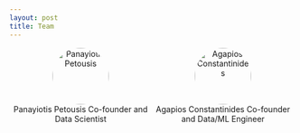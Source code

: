 ```yaml
---
layout: post
title: Team
---
```



<div style="display: flex; justify-content: space-between;">

  <figure style="flex: 1; text-align: center; margin: 1px;">
    <img alt="Panayiotis Petousis" src="https://media.licdn.com/dms/image/C5603AQE7xSZh5ud22g/profile-displayphoto-shrink_200_200/0/1600714269179?e=1725494400&v=beta&t=d2tCFdb3zvE87jBG4KzxcHSq6bubZbaHoBhn3pLUvYg" style="width: 100px; height: 100px; border-radius: 50%;" />
    <figcaption>
      Panayiotis Petousis
      Co-founder and Data Scientist
    </figcaption>
  </figure>

  <figure style="flex: 1; text-align: center; margin: 1px;">
    <img alt="Agapios Constantinides" src="https://media.licdn.com/dms/image/C5603AQHj0feKEVMGhg/profile-displayphoto-shrink_200_200/0/1651612374221?e=1725494400&v=beta&t=pV4IrD5bNOMubuTbCrpHbGe95G-UoxPeE1fyWN9KlOY" style="width: 100px; height: 100px; border-radius: 50%;" />
    <figcaption>
      Agapios Constantinides
      Co-founder and Data/ML Engineer
    </figcaption>
  </figure>

</div>


